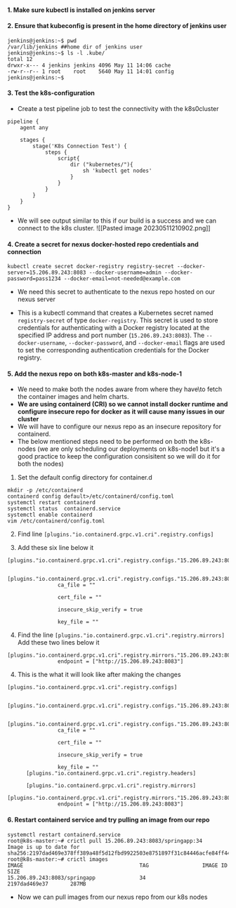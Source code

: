 
#### 1. Make sure kubectl is installed on jenkins server

#### 2. Ensure that kubeconfig is present in the home directory of jenkins user
```Shell
jenkins@jenkins:~$ pwd
/var/lib/jenkins ##home dir of jenkins user
jenkins@jenkins:~$ ls -l .kube/
total 12
drwxr-x--- 4 jenkins jenkins 4096 May 11 14:06 cache
-rw-r--r-- 1 root    root    5640 May 11 14:01 config
jenkins@jenkins:~$ 
```

#### 3. Test the k8s-configuration
- Create a test pipeline job to test the connectivity with the k8s0cluster
```Shell
pipeline {
    agent any

    stages {
        stage('K8s Connection Test') {
            steps {
                script{
                    dir ("kubernetes/"){  
				        sh 'kubectl get nodes'
			        }
                }
            }
        }
    }
}
```

- We will see output similar to this if our build is a success and we can connect to the k8s cluster.
	![[Pasted image 20230511210902.png]]


#### 4. Create a secret for nexus docker-hosted repo credentials and connection

`kubectl create secret docker-registry registry-secret --docker-server=15.206.89.243:8083 --docker-username=admin --docker-password=pass1234 --docker-email=not-needed@example.com`

- We need this secret to authenticate to the nexus repo hosted on our nexus server

- This is a kubectl command that creates a Kubernetes secret named `registry-secret` of type `docker-registry`. This secret is used to store credentials for authenticating with a Docker registry located at the specified IP address and port number (`15.206.89.243:8083`). The `--docker-username`, `--docker-password`, and `--docker-email` flags are used to set the corresponding authentication credentials for the Docker registry.


#### 5. Add the nexus repo on both k8s-master and k8s-node-1

- We need to make both the nodes aware from where they have\to fetch the container images and helm charts.
- **We are using containerd (CRI) so we cannot install docker runtime and configure insecure repo for docker as it will cause many issues in our cluster**
- We will have to configure our nexus repo as an insecure repository for containerd.
- The below mentioned steps need to be performed on both the k8s-nodes (we are only scheduling our deployments on k8s-node1 but it's a good practice to keep the configuration consisitent so we will do it for both the nodes)
   
1. Set the default config directory for container.d
```Shell
mkdir -p /etc/containerd
containerd config default>/etc/containerd/config.toml
systemctl restart containerd
systemctl status  containerd.service 
systemctl enable containerd
vim /etc/containerd/config.toml
```

2. Find line `[plugins."io.containerd.grpc.v1.cri".registry.configs]`

3. Add these six line below it
```Shell
[plugins."io.containerd.grpc.v1.cri".registry.configs."15.206.89.243:8083"]

        [plugins."io.containerd.grpc.v1.cri".registry.configs."15.206.89.243:8083".tls]
                ca_file = ""

                cert_file = ""

                insecure_skip_verify = true

                key_file = ""

```

4. Find the line `[plugins."io.containerd.grpc.v1.cri".registry.mirrors]`
	Add these two lines below it
```Shell
[plugins."io.containerd.grpc.v1.cri".registry.mirrors."15.206.89.243:8083"]
                endpoint = ["http://15.206.89.243:8083"]
```

4. This is the what it will look like after making the changes
```Shell
[plugins."io.containerd.grpc.v1.cri".registry.configs]

    [plugins."io.containerd.grpc.v1.cri".registry.configs."15.206.89.243:8083"]

        [plugins."io.containerd.grpc.v1.cri".registry.configs."15.206.89.243:8083".tls]
			    ca_file = ""

                cert_file = ""

                insecure_skip_verify = true

                key_file = ""
      [plugins."io.containerd.grpc.v1.cri".registry.headers]

      [plugins."io.containerd.grpc.v1.cri".registry.mirrors]
         [plugins."io.containerd.grpc.v1.cri".registry.mirrors."15.206.89.243:8083"]
                endpoint = ["http://15.206.89.243:8083"]

```


#### 6. Restart containerd service and try pulling an image from our repo
```Shell
systemctl restart containerd.service
root@k8s-master:~# crictl pull 15.206.89.243:8083/springapp:34
Image is up to date for sha256:2197dad469e378ff389a48f5d12fbd9922503e8751897f31c84446acfe84ff44
root@k8s-master:~# crictl images
IMAGE                                     TAG                 IMAGE ID            SIZE
15.206.89.243:8083/springapp              34                  2197dad469e37       287MB
```

- Now we can pull images from our nexus repo from our k8s nodes

